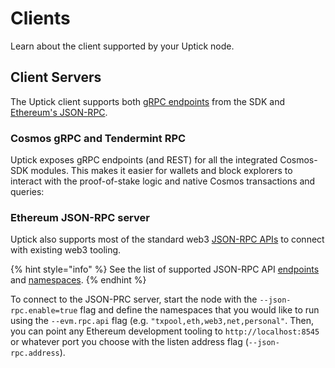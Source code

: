 # Clients

Learn about the client supported by your Uptick node.

## Client Servers

The Uptick client supports both [gRPC endpoints](https://cosmos.network/rpc) from the SDK and [Ethereum's JSON-RPC](https://eth.wiki/json-rpc/API).

### Cosmos gRPC and Tendermint RPC

Uptick exposes gRPC endpoints (and REST) for all the integrated Cosmos-SDK modules. This makes it easier for wallets and block explorers to interact with the proof-of-stake logic and native Cosmos transactions and queries:

### Ethereum JSON-RPC server

Uptick also supports most of the standard web3 [JSON-RPC APIs](https://github.com/starrymedia/upticknetworkdocs/blob/main/api/json-rpc/running\_server/README.md) to connect with existing web3 tooling.

{% hint style="info" %}
See the list of supported JSON-RPC API [endpoints](https://github.com/starrymedia/upticknetworkdocs/blob/main/api/json-rpc/endpoints/README.md) and [namespaces](https://github.com/starrymedia/upticknetworkdocs/blob/main/api/json-rpc/namespaces/README.md).
{% endhint %}

To connect to the JSON-PRC server, start the node with the `--json-rpc.enable=true` flag and define the namespaces that you would like to run using the `--evm.rpc.api` flag (e.g. `"txpool,eth,web3,net,personal"`. Then, you can point any Ethereum development tooling to `http://localhost:8545` or whatever port you choose with the listen address flag (`--json-rpc.address`).
